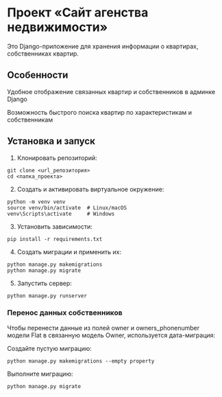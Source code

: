 # Проект «Сайт агенства недвижимости»
Это Django-приложение для хранения информации о квартирах, собственниках квартир.

## Особенности

Удобное отображение связанных квартир и собственников в админке Django

Возможность быстрого поиска квартир по характеристикам и собственникам

## Установка и запуск
1. Клонировать репозиторий:
```
git clone <url_репозитория>
cd <папка_проекта>
```
2. Создать и активировать виртуальное окружение:
```
python -m venv venv
source venv/bin/activate  # Linux/macOS
venv\Scripts\activate     # Windows
```
3. Установить зависимости:
```
pip install -r requirements.txt
```
4. Создать миграции и применить их:
```
python manage.py makemigrations
python manage.py migrate
```
5. Запустить сервер:
```
python manage.py runserver
```
### Перенос данных собственников
Чтобы перенести данные из полей owner и owners_phonenumber модели Flat в связанную модель Owner, используется дата-миграция:

Создайте пустую миграцию:
```
python manage.py makemigrations --empty property
```
Выполните миграцию:
```
python manage.py migrate
```

